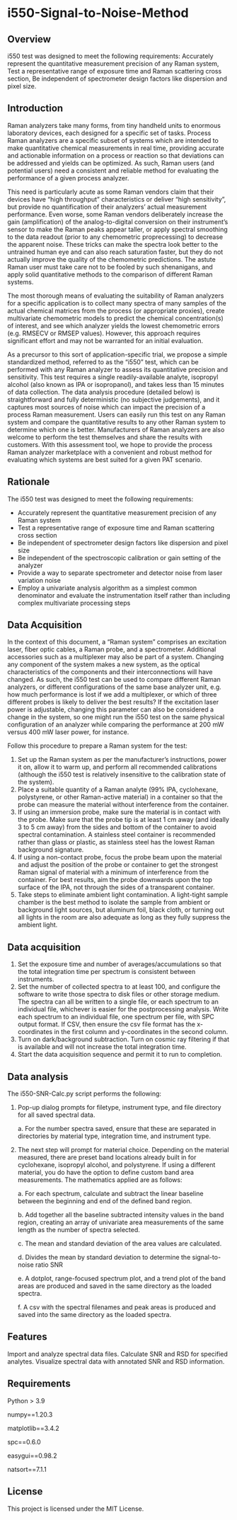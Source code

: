 # i550-Signal-to-Noise-Method

## Overview
i550 test was designed to meet the following requirements:  Accurately represent the quantitative measurement precision of any Raman system, Test a representative range of exposure time and Raman scattering cross section, Be independent of spectrometer design factors like dispersion and pixel size.

## Introduction

Raman analyzers take many forms, from tiny handheld units to enormous laboratory devices, each designed for a specific set of tasks. Process Raman analyzers are a specific subset of systems which are intended to make quantitative chemical measurements in real time, providing accurate and actionable information on a process or reaction so that deviations can be addressed and yields can be optimized. As such, Raman users (and potential users) need a consistent and reliable method for evaluating the performance of a given process analyzer. 

This need is particularly acute as some Raman vendors claim that their devices have “high throughput” characteristics or deliver “high sensitivity”, but provide no quantification of their analyzers’ actual measurement performance. Even worse, some Raman vendors deliberately increase the gain (amplification) of the analog-to-digital conversion on their instrument’s sensor to make the Raman peaks appear taller, or apply spectral smoothing to the data readout (prior to any chemometric proprecessing) to decrease the apparent noise. These tricks can make the spectra look better to the untrained human eye and can also reach saturation faster, but they do not actually improve the quality of the chemometric predictions. The astute Raman user must take care not to be fooled by such shenanigans, and apply solid quantitative methods to the comparison of different Raman systems.

The most thorough means of evaluating the suitability of Raman analyzers for a specific application is to collect many spectra of many samples of the actual chemical matrices from the process (or appropriate proxies), create multivariate chemometric models to predict the chemical concentration(s) of interest, and see which analyzer yields the lowest chemometric errors (e.g. RMSECV or RMSEP values). However, this approach requires significant effort and may not be warranted for an initial evaluation. 

As a precursor to this sort of application-specific trial, we propose a simple standardized method, referred to as the “i550” test, which can be performed with any Raman analyzer to assess its quantitative precision and sensitivity. This test requires a single readily-available analyte, isopropyl alcohol (also known as IPA or isopropanol), and takes less than 15 minutes of data collection. The data analysis procedure (detailed below) is straightforward and fully deterministic (no subjective judgements), and it captures most sources of noise which can impact the precision of a process Raman measurement. Users can easily run this test on any Raman system and compare the quantitative results to any other Raman system to determine which one is better. Manufacturers of Raman analyzers are also welcome to perform the test themselves and share the results with customers. With this assessment tool, we hope to provide the process Raman analyzer marketplace with a convenient and robust method for evaluating which systems are best suited for a given PAT scenario.

## Rationale

The i550 test was designed to meet the following requirements:

- Accurately represent the quantitative measurement precision of any Raman system
- Test a representative range of exposure time and Raman scattering cross section
- Be independent of spectrometer design factors like dispersion and pixel size
- Be independent of the spectroscopic calibration or gain setting of the analyzer
- Provide a way to separate spectrometer and detector noise from laser variation noise
- Employ a univariate analysis algorithm as a simplest common denominator and evaluate the instrumentation itself rather than including complex multivariate processing steps

## Data Acquisition

In the context of this document, a “Raman system” comprises an excitation laser, fiber optic cables, a Raman probe, and a spectrometer. Additional accessories such as a multiplexer may also be part of a system. Changing any component of the system makes a new system, as the optical characteristics of the components and their interconnections will have changed. As such, the i550 test can be used to compare different Raman analyzers, or different configurations of the same base analyzer unit, e.g. how much performance is lost if we add a multiplexer, or which of three different probes is likely to deliver the best results? If the excitation laser power is adjustable, changing this parameter can also be considered a change in the system, so one might run the i550 test on the same physical configuration of an analyzer while comparing the performance at 200 mW versus 400 mW laser power, for instance.

Follow this procedure to prepare a Raman system for the test:

1.	Set up the Raman system as per the manufacturer’s instructions, power it on, allow it to warm up, and perform all recommended calibrations (although the i550 test is relatively insensitive to the calibration state of the system).
2.	Place a suitable quantity of a Raman analyte (99% IPA, cyclohexane, polystyrene, or other Raman-active material) in a container so that the probe can measure the material without interference from the container. 
3.	If using an immersion probe, make sure the material is in contact with the probe. Make sure that the probe tip is at least 1 cm away (and ideally 3 to 5 cm away) from the sides and bottom of the container to avoid spectral contamination. A stainless steel container is recommended rather than glass or plastic, as stainless steel has the lowest Raman background signature.
4.	If using a non-contact probe, focus the probe beam upon the material and adjust the position of the probe or container to get the strongest Raman signal of material with a minimum of interference from the container. For best results, aim the probe downwards upon the top surface of the IPA, not through the sides of a transparent container.
5.	Take steps to eliminate ambient light contamination. A light-tight sample chamber is the best method to isolate the sample from ambient or background light sources, but aluminum foil, black cloth, or turning out all lights in the room are also adequate as long as they fully suppress the ambient light.
   
## Data acquisition
1.	Set the exposure time and number of averages/accumulations so that the total integration time per spectrum is consistent between instruments.
2.	Set the number of collected spectra to at least 100, and configure the software to write those spectra to disk files or other storage medium. The spectra can all be written to a single file, or each spectrum to an individual file, whichever is easier for the postprocessing analysis. Write each spectrum to an individual file, one spectrum per file, with SPC output format. If CSV, then ensure the csv file format has the x-coordinates in the first column and y-coordinates in the second column.
3.	Turn on dark/background subtraction. Turn on cosmic ray filtering if that is available and will not increase the total integration time.
4.	Start the data acquisition sequence and permit it to run to completion.


## Data analysis

The i550-SNR-Calc.py script performs the following:

1.	Pop-up dialog prompts for filetype, instrument type, and file directory for all saved spectral data.
   
    a. For the number spectra saved, ensure that these are separated in directories by material type, integration time, and instrument type.

2. The next step will prompt for material choice. Depending on the material measured, there are preset band locations already built in for cyclohexane, isopropyl alcohol, and polystyrene. If using a different material, you do have the option to define custom band area measurements. The mathematics applied are as follows:

  	a. For each spectrum, calculate and subtract the linear baseline between the beginning and end of the defined band region.
   
    b. Add together all the baseline subtracted intensity values in the band region, creating an array of univariate area measurements of the same length as the number of spectra selected. 
  	
    c. The mean and standard deviation of the area values are calculated.
  	 	
    d. Divides the mean by standard deviation to determine the signal-to-noise ratio SNR

    e. A dotplot, range-focused spectrum plot, and a trend plot of the band areas are produced and saved in the same directory as the loaded spectra.

    f. A csv with the spectral filenames and peak areas is produced and saved into the same directory as the loaded spectra. 


## Features
Import and analyze spectral data files.
Calculate SNR and RSD for specified analytes.
Visualize spectral data with annotated SNR and RSD information.

## Requirements
Python > 3.9

numpy==1.20.3

matplotlib==3.4.2

spc==0.6.0

easygui==0.98.2

natsort==7.1.1


## License
This project is licensed under the MIT License.




